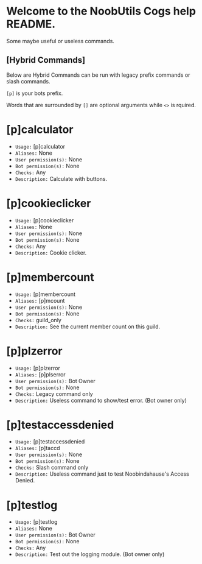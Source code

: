 # Welcome to the NoobUtils Cogs help README.

Some maybe useful or useless commands.

## [Hybrid Commands] 
Below are Hybrid Commands can be run with legacy prefix commands or slash commands.

`[p]` is your bots prefix.

Words that are surrounded by `[]` are optional arguments while `<>` is rquired.

# [p]calculator
 - `Usage:` [p]calculator
 - `Aliases:` None
 - `User permission(s):` None
 - `Bot permission(s):` None
 - `Checks:` Any
 - `Description:` Calculate with buttons.

# [p]cookieclicker
 - `Usage:` [p]cookieclicker
 - `Aliases:` None
 - `User permission(s):` None
 - `Bot permission(s):` None
 - `Checks:` Any
 - `Description:` Cookie clicker.

# [p]membercount
 - `Usage:` [p]membercount
 - `Aliases:` [p]mcount
 - `User permission(s):` None
 - `Bot permission(s):` None
 - `Checks:` guild_only
 - `Description:` See the current member count on this guild.

# [p]plzerror
 - `Usage:` [p]plzerror
 - `Aliases:` [p]plserror
 - `User permission(s):` Bot Owner
 - `Bot permission(s):` None
 - `Checks:` Legacy command only
 - `Description:` Useless command to show/test error. (Bot owner only)

# [p]testaccessdenied
 - `Usage:` [p]testaccessdenied
 - `Aliases:` [p]taccd
 - `User permission(s):` None
 - `Bot permission(s):` None
 - `Checks:` Slash command only
 - `Description:` Useless command just to test Noobindahause's Access Denied.

# [p]testlog
 - `Usage:` [p]testlog <anything>
 - `Aliases:` None
 - `User permission(s):` Bot Owner
 - `Bot permission(s):` None
 - `Checks:` Any
 - `Description:` Test out the logging module. (Bot owner only)
